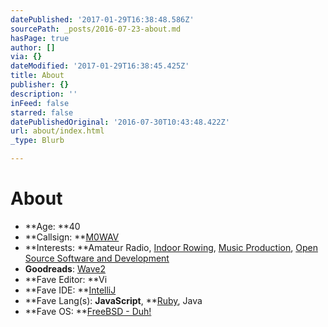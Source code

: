 ```yaml
---
datePublished: '2017-01-29T16:38:48.586Z'
sourcePath: _posts/2016-07-23-about.md
hasPage: true
author: []
via: {}
dateModified: '2017-01-29T16:38:45.425Z'
title: About
publisher: {}
description: ''
inFeed: false
starred: false
datePublishedOriginal: '2016-07-30T10:43:48.422Z'
url: about/index.html
_type: Blurb

---
```

# About

* **Age: **40
* **Callsign: **[M0WAV][0]
* **Interests: **Amateur Radio, [Indoor Rowing][1], [Music Production][2], [Open Source Software and Development][3]
* **Goodreads**: [Wave2][4]
* **Fave Editor: **Vi
* **Fave IDE: **[IntelliJ][5]
* **Fave Lang(s): **JavaScript**, **[Ruby][6], Java
* **Fave OS: **[FreeBSD - Duh!][7]

[0]: http://qrz.com/db/M0WAV
[1]: http://log.concept2.com/profile/851592 "Concept2 Profile"
[2]: https://soundcloud.com/wave2 "Wave2 Music"
[3]: https://github.com/wave2 "Wave2 GitHub"
[4]: https://goodreads.com/wave2 "Wave2 Reading"
[5]: http://www.jetbrains.com/idea/
[6]: http://www.ruby-lang.org/
[7]: http://www.freebsd.org/